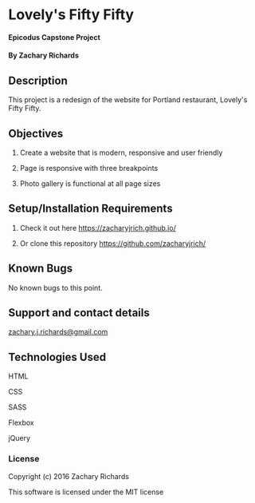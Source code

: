 # Lovely's Fifty Fifty

#### Epicodus Capstone Project

#### By Zachary Richards

## Description

This project is a redesign of the website for Portland restaurant, Lovely's Fifty Fifty.

## Objectives

1) Create a website that is modern, responsive and user friendly

2) Page is responsive with three breakpoints

3) Photo gallery is functional at all page sizes

## Setup/Installation Requirements

1) Check it out here https://zacharyjrich.github.io/

2) Or clone this repository https://github.com/zacharyjrich/

## Known Bugs

No known bugs to this point.

## Support and contact details

zachary.j.richards@gmail.com

## Technologies Used

HTML

CSS

SASS

Flexbox

jQuery

### License

Copyright (c) 2016 Zachary Richards

This software is licensed under the MIT license
